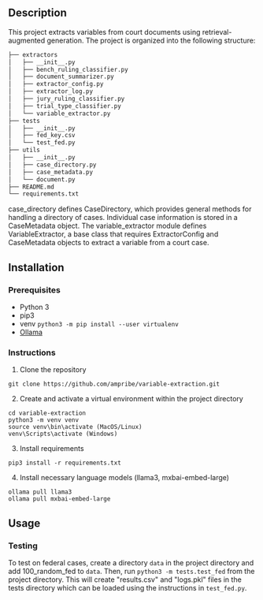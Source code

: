 ## Description
This project extracts variables from court documents using retrieval-augmented generation. The project is organized into the following structure:

```bash
├── extractors
│   ├── __init__.py
│   ├── bench_ruling_classifier.py
│   ├── document_summarizer.py
│   ├── extractor_config.py
│   ├── extractor_log.py
│   ├── jury_ruling_classifier.py
│   ├── trial_type_classifier.py
│   └── variable_extractor.py
├── tests
│   ├── __init__.py
│   ├── fed_key.csv
│   └── test_fed.py
├── utils
│   ├── __init__.py
│   ├── case_directory.py
│   ├── case_metadata.py
│   └── document.py
├── README.md
└── requirements.txt
```

case_directory defines CaseDirectory, which provides general methods for handling a directory of cases. Individual case information is stored in a CaseMetadata object. The variable_extractor module defines VariableExtractor, a base class that requires ExtractorConfig and CaseMetadata objects to extract a variable from a court case. 

## Installation
### Prerequisites
- Python 3
- pip3
- venv `python3 -m pip install --user virtualenv`
- [Ollama](https://github.com/ollama/ollama)

### Instructions
1. Clone the repository
```
git clone https://github.com/ampribe/variable-extraction.git
```
2. Create and activate a virtual environment within the project directory
```
cd variable-extraction
python3 -m venv venv
source venv\bin\activate (MacOS/Linux)
venv\Scripts\activate (Windows)
```
3. Install requirements
```
pip3 install -r requirements.txt
```
4. Install necessary language models (llama3, mxbai-embed-large)
```
ollama pull llama3
ollama pull mxbai-embed-large
```

## Usage
### Testing
To test on federal cases, create a directory `data` in the project directory and add 100_random_fed to `data`. Then, run `python3 -m tests.test_fed` from the project directory. This will create "results.csv" and "logs.pkl" files in the tests directory which can be loaded using the instructions in  `test_fed.py`.